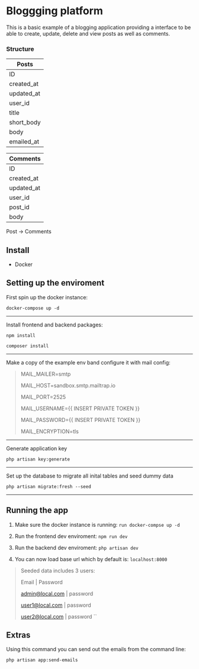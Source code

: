 # Bloggging platform

This is a basic example of a blogging application providing a interface to be able to create, update, delete and view posts as well as comments.


### Structure

|  Posts     |
|  --------  |
|    ID      |
| created_at |
| updated_at |
| user_id    |
| title      |
| short_body |
| body       |
| emailed_at |

|  Comments  |
|  --------  |
|    ID      |
| created_at |
| updated_at |
| user_id    |
| post_id    |
| body       |

Post
  -> Comments



## Install

- Docker

## Setting up the enviroment

First spin up the docker instance:

`docker-compose up -d`

---

Install frontend and backend packages:

`npm install`

`composer install`

---

Make a copy of the example env band configure it with mail config:

> MAIL_MAILER=smtp
>
> MAIL_HOST=sandbox.smtp.mailtrap.io
>
> MAIL_PORT=2525
>
> MAIL_USERNAME={{ INSERT PRIVATE TOKEN }}
>
> MAIL_PASSWORD={{ INSERT PRIVATE TOKEN }}
>
> MAIL_ENCRYPTION=tls

---

Generate application key

`php artisan key:generate`

---

Set up the database to migrate all inital tables and seed dummy data

`php artisan migrate:fresh --seed`

---


## Running the app

1. Make sure the docker instance is running:
`run docker-compse up -d`

2. Run the frontend dev enviroment: `npm run dev`

3. Run the backend dev enviroment: `php artisan dev`

4. You can now load base url which by default is: `localhost:8000`

> Seeded data includes 3 users:
>
> Email | Password
> 
> admin@local.com | password
> 
> user1@local.com | password
> 
> user2@local.com | password
``


## Extras

Using this command you can send out the emails from the command line:

`php artisan app:send-emails`
